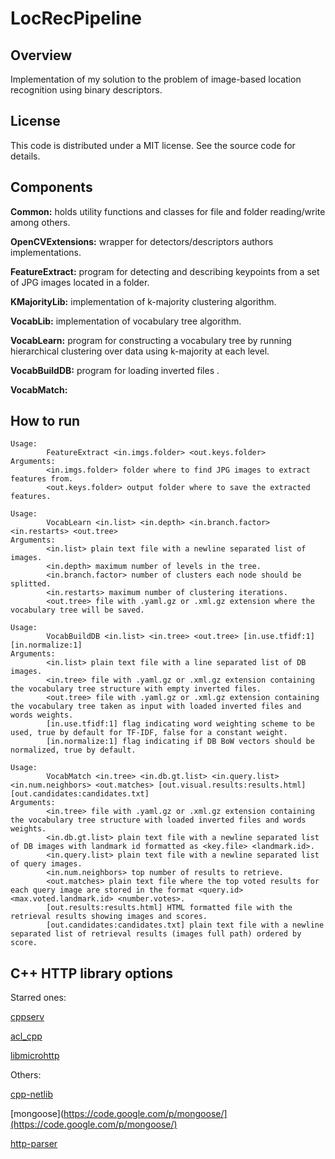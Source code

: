 # LocRecPipeline #

## Overview ##

Implementation of my solution to the problem of image-based location recognition using binary descriptors.

## License ##

This code is distributed under a MIT license. See the source code for details.

## Components ##

__Common:__ holds utility functions and classes for file and folder reading/write among others.

__OpenCVExtensions:__ wrapper for detectors/descriptors authors implementations.

__FeatureExtract:__ program for detecting and describing keypoints from a set of JPG images located in a folder. 

__KMajorityLib:__ implementation of k-majority clustering algorithm.

__VocabLib:__ implementation of vocabulary tree algorithm.

__VocabLearn:__ program for constructing a vocabulary tree by running hierarchical clustering over data using k-majority at each level.

__VocabBuildDB:__ program for loading inverted files .

__VocabMatch:__

## How to run ##

```
Usage:
		FeatureExtract <in.imgs.folder> <out.keys.folder>
Arguments:
		<in.imgs.folder> folder where to find JPG images to extract features from.
		<out.keys.folder> output folder where to save the extracted features. 
```

```
Usage:
		VocabLearn <in.list> <in.depth> <in.branch.factor> <in.restarts> <out.tree>
Arguments:
		<in.list> plain text file with a newline separated list of images.
		<in.depth> maximum number of levels in the tree.
		<in.branch.factor> number of clusters each node should be splitted.
		<in.restarts> maximum number of clustering iterations.
		<out.tree> file with .yaml.gz or .xml.gz extension where the vocabulary tree will be saved.
```

```
Usage:
		VocabBuildDB <in.list> <in.tree> <out.tree> [in.use.tfidf:1] [in.normalize:1]
Arguments:
		<in.list> plain text file with a line separated list of DB images.
		<in.tree> file with .yaml.gz or .xml.gz extension containing the vocabulary tree structure with empty inverted files.
		<out.tree> file with .yaml.gz or .xml.gz extension containing the vocabulary tree taken as input with loaded inverted files and words weights. 
		[in.use.tfidf:1] flag indicating word weighting scheme to be used, true by default for TF-IDF, false for a constant weight.
		[in.normalize:1] flag indicating if DB BoW vectors should be normalized, true by default.
```

```
Usage:
		VocabMatch <in.tree> <in.db.gt.list> <in.query.list> <in.num.neighbors> <out.matches> [out.visual.results:results.html] [out.candidates:candidates.txt]
Arguments:
		<in.tree> file with .yaml.gz or .xml.gz extension containing the vocabulary tree structure with loaded inverted files and words weights.
		<in.db.gt.list> plain text file with a newline separated list of DB images with landmark id formatted as <key.file> <landmark.id>.
		<in.query.list> plain text file with a newline separated list of query images.
		<in.num.neighbors> top number of results to retrieve.
		<out.matches> plain text file where the top voted results for each query image are stored in the format <query.id> <max.voted.landmark.id> <number.votes>.
		[out.results:results.html] HTML formatted file with the retrieval results showing images and scores.
		[out.candidates:candidates.txt] plain text file with a newline separated list of retrieval results (images full path) ordered by score.
```

## C++ HTTP library options ##

Starred ones:

[cppserv](http://www.total-knowledge.com/progs/cppserv/) 

[acl_cpp](sourceforge.net/projects/aclcpp/)

[libmicrohttp](http://www.gnu.org/software/libmicrohttpd/)

Others:

[cpp-netlib](https://github.com/cpp-netlib/cpp-netlib)

[mongoose](https://code.google.com/p/mongoose/](https://code.google.com/p/mongoose/)

[http-parser](https://github.com/joyent/http-parser)
